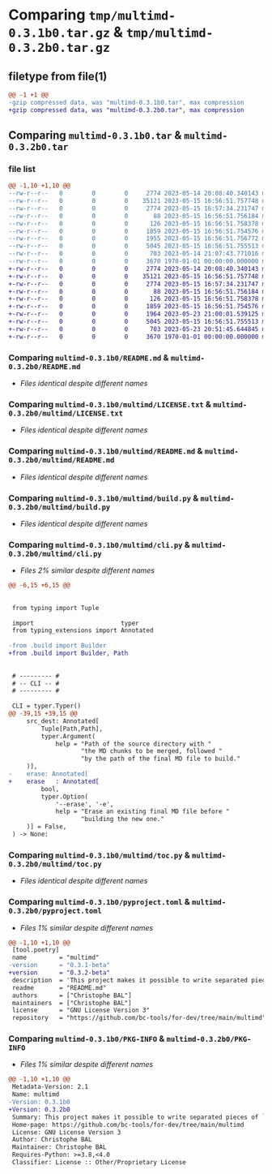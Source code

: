 # Comparing `tmp/multimd-0.3.1b0.tar.gz` & `tmp/multimd-0.3.2b0.tar.gz`

## filetype from file(1)

```diff
@@ -1 +1 @@
-gzip compressed data, was "multimd-0.3.1b0.tar", max compression
+gzip compressed data, was "multimd-0.3.2b0.tar", max compression
```

## Comparing `multimd-0.3.1b0.tar` & `multimd-0.3.2b0.tar`

### file list

```diff
@@ -1,10 +1,10 @@
--rw-r--r--   0        0        0     2774 2023-05-14 20:08:40.340143 multimd-0.3.1b0/README.md
--rw-r--r--   0        0        0    35121 2023-05-15 16:56:51.757748 multimd-0.3.1b0/multimd/LICENSE.txt
--rw-r--r--   0        0        0     2774 2023-05-15 16:57:34.231747 multimd-0.3.1b0/multimd/README.md
--rw-r--r--   0        0        0       88 2023-05-15 16:56:51.756184 multimd-0.3.1b0/multimd/__init__.py
--rw-r--r--   0        0        0      126 2023-05-15 16:56:51.758378 multimd-0.3.1b0/multimd/__main__.py
--rw-r--r--   0        0        0     1859 2023-05-15 16:56:51.754576 multimd-0.3.1b0/multimd/build.py
--rw-r--r--   0        0        0     1955 2023-05-15 16:56:51.756772 multimd-0.3.1b0/multimd/cli.py
--rw-r--r--   0        0        0     5045 2023-05-15 16:56:51.755513 multimd-0.3.1b0/multimd/toc.py
--rw-r--r--   0        0        0      703 2023-05-14 21:07:43.771016 multimd-0.3.1b0/pyproject.toml
--rw-r--r--   0        0        0     3670 1970-01-01 00:00:00.000000 multimd-0.3.1b0/PKG-INFO
+-rw-r--r--   0        0        0     2774 2023-05-14 20:08:40.340143 multimd-0.3.2b0/README.md
+-rw-r--r--   0        0        0    35121 2023-05-15 16:56:51.757748 multimd-0.3.2b0/multimd/LICENSE.txt
+-rw-r--r--   0        0        0     2774 2023-05-15 16:57:34.231747 multimd-0.3.2b0/multimd/README.md
+-rw-r--r--   0        0        0       88 2023-05-15 16:56:51.756184 multimd-0.3.2b0/multimd/__init__.py
+-rw-r--r--   0        0        0      126 2023-05-15 16:56:51.758378 multimd-0.3.2b0/multimd/__main__.py
+-rw-r--r--   0        0        0     1859 2023-05-15 16:56:51.754576 multimd-0.3.2b0/multimd/build.py
+-rw-r--r--   0        0        0     1964 2023-05-23 21:00:01.539125 multimd-0.3.2b0/multimd/cli.py
+-rw-r--r--   0        0        0     5045 2023-05-15 16:56:51.755513 multimd-0.3.2b0/multimd/toc.py
+-rw-r--r--   0        0        0      703 2023-05-23 20:51:45.644845 multimd-0.3.2b0/pyproject.toml
+-rw-r--r--   0        0        0     3670 1970-01-01 00:00:00.000000 multimd-0.3.2b0/PKG-INFO
```

### Comparing `multimd-0.3.1b0/README.md` & `multimd-0.3.2b0/README.md`

 * *Files identical despite different names*

### Comparing `multimd-0.3.1b0/multimd/LICENSE.txt` & `multimd-0.3.2b0/multimd/LICENSE.txt`

 * *Files identical despite different names*

### Comparing `multimd-0.3.1b0/multimd/README.md` & `multimd-0.3.2b0/multimd/README.md`

 * *Files identical despite different names*

### Comparing `multimd-0.3.1b0/multimd/build.py` & `multimd-0.3.2b0/multimd/build.py`

 * *Files identical despite different names*

### Comparing `multimd-0.3.1b0/multimd/cli.py` & `multimd-0.3.2b0/multimd/cli.py`

 * *Files 2% similar despite different names*

```diff
@@ -6,15 +6,15 @@
 
 
 from typing import Tuple
 
 import                        typer
 from typing_extensions import Annotated
 
-from .build import Builder
+from .build import Builder, Path
 
 
 # --------- #
 # -- CLI -- #
 # --------- #
 
 CLI = typer.Typer()
@@ -39,15 +39,15 @@
     src_dest: Annotated[
         Tuple[Path,Path],
         typer.Argument(
             help = "Path of the source directory with "
                    "the MD chunks to be merged, followed "
                    "by the path of the final MD file to build."
     )],
-    erase: Annotated[
+    erase   : Annotated[
         bool,
         typer.Option(
             '--erase', '-e',
             help = "Erase an existing final MD file before "
                    "building the new one."
     )] = False,
 ) -> None:
```

### Comparing `multimd-0.3.1b0/multimd/toc.py` & `multimd-0.3.2b0/multimd/toc.py`

 * *Files identical despite different names*

### Comparing `multimd-0.3.1b0/pyproject.toml` & `multimd-0.3.2b0/pyproject.toml`

 * *Files 1% similar despite different names*

```diff
@@ -1,10 +1,10 @@
 [tool.poetry]
 name         = "multimd"
-version      = "0.3.1-beta"
+version      = "0.3.2-beta"
 description  = 'This project makes it possible to write separated pieces of `MD` files that will be merged to produce one single final `MD` file.'
 readme       = "README.md"
 authors      = ["Christophe BAL"]
 maintainers  = ["Christophe BAL"]
 license      = "GNU License Version 3"
 repository   = "https://github.com/bc-tools/for-dev/tree/main/multimd"
```

### Comparing `multimd-0.3.1b0/PKG-INFO` & `multimd-0.3.2b0/PKG-INFO`

 * *Files 1% similar despite different names*

```diff
@@ -1,10 +1,10 @@
 Metadata-Version: 2.1
 Name: multimd
-Version: 0.3.1b0
+Version: 0.3.2b0
 Summary: This project makes it possible to write separated pieces of `MD` files that will be merged to produce one single final `MD` file.
 Home-page: https://github.com/bc-tools/for-dev/tree/main/multimd
 License: GNU License Version 3
 Author: Christophe BAL
 Maintainer: Christophe BAL
 Requires-Python: >=3.8,<4.0
 Classifier: License :: Other/Proprietary License
```

